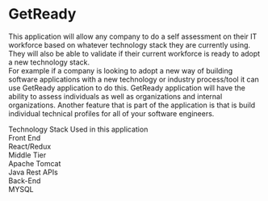 # GetReady
This application will allow any company to do a self assessment on their IT workforce based on whatever technology stack they are currently using.  
They will also be able to validate if their current workforce is ready to adopt a new technology stack.  
For example if a company is looking to adopt a new way of building software applications with a new technology or industry process/tool 
it can use GetReady application to do this.  GetReady application will have the ability to assess individuals as well as organizations and internal organizations.
Another feature that is part of the application is that is build individual technical profiles for all of your software engineers.

Technology Stack Used in this application</br>
Front End </br>
  React/Redux</br>
Middle Tier </br>
  Apache Tomcat</br>
  Java Rest APIs</br>
Back-End </br>
  MYSQL</br>
